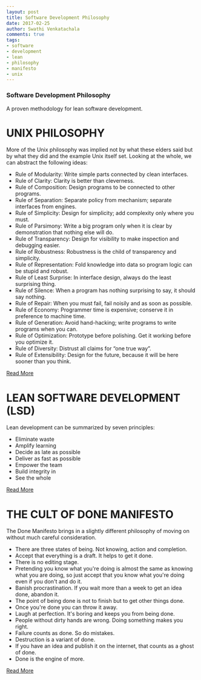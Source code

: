 ```yaml
---
layout: post
title: Software Development Philosophy
date: 2017-02-25
author: Swathi Venkatachala
comments: true
tags:
- software
- development
- lean
- philosophy
- manifesto
- unix
---
```


### Software Development Philosophy
A proven methodology for lean software development.

# UNIX PHILOSOPHY
More of the Unix philosophy was implied not by what these elders said but by what they did and the example Unix itself set. 
Looking at the whole, we can abstract the following ideas:

* Rule of Modularity: Write simple parts connected by clean interfaces.
* Rule of Clarity: Clarity is better than cleverness.
* Rule of Composition: Design programs to be connected to other programs.
* Rule of Separation: Separate policy from mechanism; separate interfaces from engines.
* Rule of Simplicity: Design for simplicity; add complexity only where you must.
* Rule of Parsimony: Write a big program only when it is clear by demonstration that nothing else will do.
* Rule of Transparency: Design for visibility to make inspection and debugging easier.
* Rule of Robustness: Robustness is the child of transparency and simplicity.
* Rule of Representation: Fold knowledge into data so program logic can be stupid and robust.
* Rule of Least Surprise: In interface design, always do the least surprising thing.
* Rule of Silence: When a program has nothing surprising to say, it should say nothing.
* Rule of Repair: When you must fail, fail noisily and as soon as possible.
* Rule of Economy: Programmer time is expensive; conserve it in preference to machine time.
* Rule of Generation: Avoid hand-hacking; write programs to write programs when you can.
* Rule of Optimization: Prototype before polishing. Get it working before you optimize it.
* Rule of Diversity: Distrust all claims for “one true way”.
* Rule of Extensibility: Design for the future, because it will be here sooner than you think.

[Read More](http://www.catb.org/esr/writings/taoup/html/ch01s06.html)

# LEAN SOFTWARE DEVELOPMENT (LSD)
Lean development can be summarized by seven principles:

* Eliminate waste
* Amplify learning
* Decide as late as possible
* Deliver as fast as possible
* Empower the team
* Build integrity in
* See the whole 

[Read More](https://en.wikipedia.org/wiki/Lean_software_development)

# THE CULT OF DONE MANIFESTO
The Done Manifesto brings in a slightly different philosophy of moving on without much careful consideration.

* There are three states of being. Not knowing, action and completion.
* Accept that everything is a draft. It helps to get it done.
* There is no editing stage.
* Pretending you know what you're doing is almost the same as knowing what you are doing, so just accept that you know what you're doing even if you don't and do it.
* Banish procrastination. If you wait more than a week to get an idea done, abandon it.
* The point of being done is not to finish but to get other things done.
* Once you're done you can throw it away.
* Laugh at perfection. It's boring and keeps you from being done.
* People without dirty hands are wrong. Doing something makes you right.
* Failure counts as done. So do mistakes.
* Destruction is a variant of done.
* If you have an idea and publish it on the internet, that counts as a ghost of done.
* Done is the engine of more.


[Read More](http://www.manifestoproject.it/bre-pettis-and-kio-stark/)
